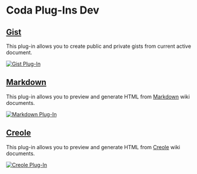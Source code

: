 # Coda Plug-Ins Dev

## [Gist][gist-codaplugin]

This plug-in allows you to create public and private gists from current active document.

[![Gist Plug-In](http://ngs.github.com/gist-codaplugin/images/screen.png)][gist-codaplugin]

## [Markdown][markdown-codaplugin]

This plug-in allows you to preview and generate HTML from [Markdown][markdown] wiki documents.

[![Markdown Plug-In](http://ngs.github.com/markdown-codaplugin/images/screen.png)][markdown-codaplugin]

## [Creole][creole-codaplugin]

This plug-in allows you to preview and generate HTML from [Creole][creole] wiki documents.

[![Creole Plug-In](http://ngs.github.com/creole-codaplugin/images/screen.png)][creole-codaplugin]



[creole]:   http://www.wikicreole.org/
[markdown]: http://daringfireball.net/projects/markdown/
[gist-codaplugin]: http://ngs.github.com/gist-codaplugin/
[markdown-codaplugin]: http://ngs.github.com/markdown-codaplugin/
[creole-codaplugin]: http://ngs.github.com/creole-codaplugin/
